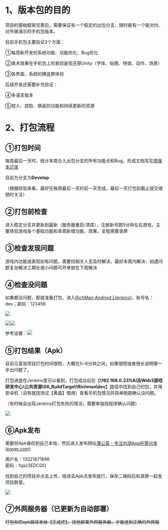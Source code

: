 # 1、版本包的目的
项目的基础框架完善后，需要保证有一个稳定的出包分支，随时能有一个能对内、对外做演示的手机包版本。

目前手机包主要验证3个方面：

①每周新开发的系统功能、功能优化、Bug优化

②美术效果在手机包上的表现是否还原Unity（字体、贴图、特效、动作、场景）

③各界面、系统的横竖屏体验

后续开发还需要补充验证：

④多语言版本

⑤捏人、捏脸、换装的功能和持续更新的资源



# 2、打包流程
## ①打包时间
每周最后一天时，统计本周合入出包分支的所有功能点和Bug，形成文档写在[周版本记录](https://snh48group.yuque.com/zdlwma/nvq1ml/ic8eqoitkkg3xodv)

目前为分支为**Develop**

（根据经验来看，最好在每周最后一天的前一天完成，最后一天打包前截止提交或随时关注）

## ②打包前检查
进入稳定分支并更新到最新（服务器重启/清库），注册新号跑5分钟左右游戏，主要体验游戏各个基础功能和本周新增功能、效果，全程需要录屏

## ③检查发现问题
游戏内功能或表现如有问题，需要找相关人去及时解决，最好本周内解决，如遇问题复杂解决工期长或小问题可开单放在下周解决

## ④检查没问题
如果都没问题，那就准备打包，进入[RichMan-Android [Jenkins]](http://192.168.4.222:8080/view/)，账号名：dev；密码：123456

![](https://cdn.nlark.com/yuque/0/2024/png/43256847/1725085982498-74451ecb-fa5f-4e0e-9abb-e3dc83ad346e.png)

![](https://cdn.nlark.com/yuque/0/2024/png/43256847/1723786403371-ee402b57-6c74-46fb-b77f-e5a1eca78d95.png)![](https://cdn.nlark.com/yuque/0/2024/png/43256847/1723786504221-18e49137-0be0-46c2-b42f-46a391151d49.png)

参考设置：![](https://cdn.nlark.com/yuque/0/2024/png/43256847/1723877993536-f2954587-002a-4993-96bb-bfbcdd4e2988.png)

## ⑤打包结果（Apk）
目前元富翁项目打包时间很短，大概在5~8分钟之间，如果很短或者很长说明哪一步出问题了。

打包进度在Jenkins里可以看到，打包成功后在【**\\192.168.0.231\AI及Web3游戏研发中心\公共资源\06_BuildTarget\Richman\dev**】路径中找到自己的包，并用安卓机（没有就找测试【黄晶】借用）查看手机包情况并简单跑跑确认没问题。

（有时候会出现Jenkins打包失败的情况，需要单独找程序确认问题）

![](https://cdn.nlark.com/yuque/0/2024/png/43256847/1723787771957-6847dbdb-7d44-4dda-9688-2d34ec88095f.png)

## ⑥Apk发布
需要将Apk保存到自己本地，然后进入发布网址[蒲公英 - 专注内测App托管分发 (pgyer.com)](https://www.pgyer.com/manager/dashboard/app/3e70a4eac7bf845a0181a9d7096f0394)

用户名：13321871896  
密码：1qaz3EDCQQ    

找到自己的项目并点击上传，拖进去Apk点发布就行，保存二维码后和录屏一起发项目群里。

![](https://cdn.nlark.com/yuque/0/2024/png/43256847/1723787482746-f4e00ce5-faf2-42f9-98db-7a3d71eb0a26.png)

## ⑦外网服务器（已更新为自动部署）
~~打包和把apk路径发给【王成虎】，找他部署外网服务器，才能连到正确的外网服~~



